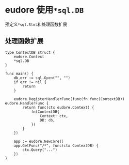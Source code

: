 # eudore 使用`*sql.DB`
 
预定义`*sql.Stmt`和处理函数扩展

## 处理函数扩展

```golang
type ContextDB struct {
	eudore.Context
	*sql.DB
}

func main() {
	db,err := sql.Open("", "")
	if err != nil {
		return
	}

	eudore.RegisterHandlerFunc(func(fn func(ContextDB)) eudore.HandlerFunc {
		return func(ctx eudore.Context) {
			fn(ContextDB{
				Context: ctx,
				DB: db,
			})
		}
	})

	app := eudore.NewCore()
	app.GetFunc("/*", func(ctx ContextDB) {
		ctx.Query("...")
	})
}
```